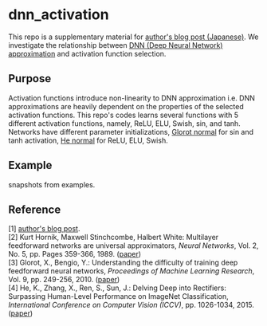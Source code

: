 ﻿# dnn_activation
This repo is a supplementary material for [author's blog post (Japanese)](link). We investigate the relationship between [DNN (Deep Neural Network) approximation](https://doi.org/10.1016/0893-6080(89)90020-8) and activation function selection. 

## Purpose
Activation functions introduce non-linearity to DNN approximation i.e. DNN approximations are heavily dependent on the properties of the selected activation functions. This repo's codes learns several functions with 5 different activation functions, namely, ReLU, ELU, Swish, sin, and tanh. Networks have different parameter initializations, [Glorot normal](https://proceedings.mlr.press/v9/glorot10a.html) for sin and tanh activation, [He normal](https://arxiv.org/abs/1502.01852) for ReLU, ELU, Swish. 

## Example
snapshots from examples. 

## Reference
[1] [author's blog post](link). 
<br>
[2] Kurt Hornik, Maxwell Stinchcombe, Halbert White: Multilayer feedforward networks are universal approximators, *Neural Networks*, Vol. 2, No. 5, pp. Pages 359-366, 1989. ([paper](https://doi.org/10.1016/0893-6080(89)90020-8))
<br>
[3] Glorot, X., Bengio, Y.: Understanding the difficulty of training deep feedforward neural networks, *Proceedings of Machine Learning Research*, Vol. 9, pp. 249-256, 2010. ([paper](https://proceedings.mlr.press/v9/glorot10a.html))
<br>
[4] He, K., Zhang, X., Ren, S., Sun, J.: Delving Deep into Rectifiers: Surpassing Human-Level Performance on ImageNet Classification, *International Conference on Computer Vision (ICCV)*, pp. 1026-1034, 2015. ([paper](https://arxiv.org/abs/1502.01852))


